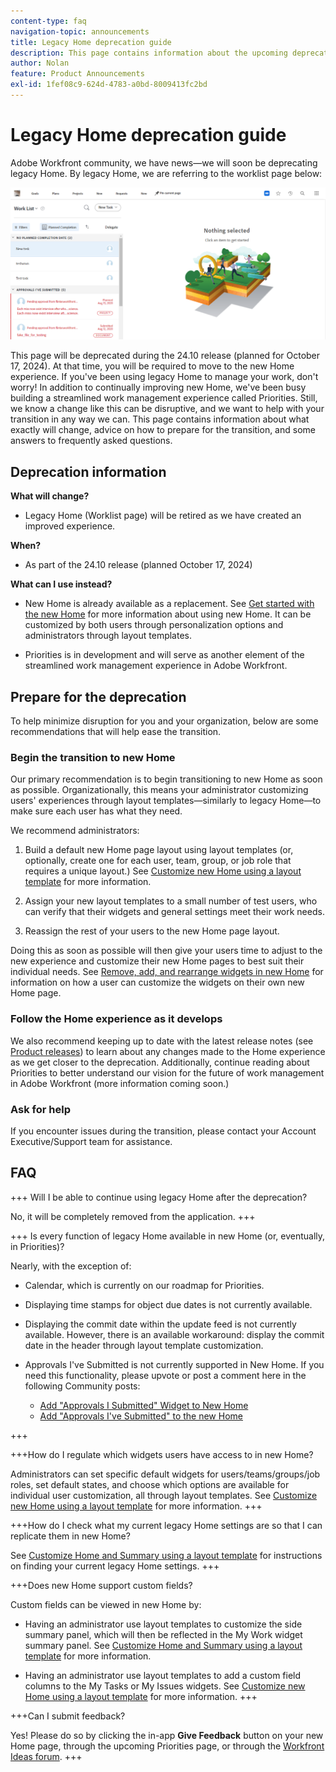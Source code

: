 ```yaml
---
content-type: faq
navigation-topic: announcements
title: Legacy Home deprecation guide
description: This page contains information about the upcoming deprecation of legacy Home.
author: Nolan
feature: Product Announcements
exl-id: 1fef08c9-624d-4783-a0bd-8009413fc2bd
---
```

# Legacy Home deprecation guide

Adobe Workfront community, we have news—we will soon be deprecating legacy Home. By legacy Home, we are referring to the worklist page below:

![](assets/legacy-home-worklist-view.png)
 
This page will be deprecated during the 24.10 release (planned for October 17, 2024). At that time, you will be required to move to the new Home experience. If you've been using legacy Home to manage your work, don't worry! In addition to continually improving new Home, we've been busy building a streamlined work management experience called Priorities. 
Still, we know a change like this can be disruptive, and we want to help with your transition in any way we can. This page contains information about what exactly will change, advice on how to prepare for the transition, and some answers to frequently asked questions.

## Deprecation information

**What will change?**

* Legacy Home (Worklist page) will be retired as we have created an improved experience.

**When?**

* As part of the 24.10 release (planned October 17, 2024)

**What can I use instead?**

* New Home is already available as a replacement. See [Get started with the new Home](/help/quicksilver/workfront-basics/using-home/new-home/get-started-with-new-home.md) for more information about using new Home. It can be customized by both users through personalization options and administrators through layout templates. 

* Priorities is in development and will serve as another element of the streamlined work management experience in Adobe Workfront.

## Prepare for the deprecation

To help minimize disruption for you and your organization, below are some recommendations that will help ease the transition.

### Begin the transition to new Home

Our primary recommendation is to begin transitioning to new Home as soon as possible. Organizationally, this means your administrator customizing users' experiences through layout templates—similarly to legacy Home—to make sure each user has what they need. 

We recommend administrators:

1. Build a default new Home page layout using layout templates (or, optionally, create one for each user, team, group, or job role that requires a unique layout.) See [Customize new Home using a layout template](/help/quicksilver/administration-and-setup/customize-workfront/use-layout-templates/customize-new-home-layout-template.md) for more information.

1. Assign your new layout templates to a small number of test users, who can verify that their widgets and general settings meet their work needs.

1. Reassign the rest of your users to the new Home page layout.

Doing this as soon as possible will then give your users time to adjust to the new experience and customize their new Home pages to best suit their individual needs. See [Remove, add, and rearrange widgets in new Home](/help/quicksilver/workfront-basics/using-home/new-home/add-edit-remove-widgets-in-new-home.md) for information on how a user can customize the widgets on their own new Home page.

### Follow the Home experience as it develops

We also recommend keeping up to date with the latest release notes (see [Product releases](/help/quicksilver/product-announcements/product-releases/product-releases.md)) to learn about any changes made to the Home experience as we get closer to the deprecation. Additionally, continue reading about Priorities to better understand our vision for the future of work management in Adobe Workfront (more information coming soon.)

### Ask for help

If you encounter issues during the transition, please contact your Account Executive/Support team for assistance.

## FAQ

+++ Will I be able to continue using legacy Home after the deprecation?

No, it will be completely removed from the application.
+++

+++ Is every function of legacy Home available in new Home (or, eventually, in Priorities)?

Nearly, with the exception of:

* Calendar, which is currently on our roadmap for Priorities.

* Displaying time stamps for object due dates is not currently available.

* Displaying the commit date within the update feed is not currently available. However, there is an available workaround: display the commit date in the header through layout template customization.
* Approvals I've Submitted is not currently supported in New Home. If you need this functionality, please upvote or post a comment here in the following Community posts:
    * [Add "Approvals I Submitted" Widget to New Home](https://experienceleaguecommunities.adobe.com/t5/workfront-ideas/add-quot-approvals-i-submitted-quot-widget-to-new-home/idc-p/704664#M25269)
    * [Add "Approvals I've Submitted" to the new Home](https://experienceleaguecommunities.adobe.com/t5/workfront-ideas/add-quot-approvals-i-submitted-quot-widget-to-new-home/idc-p/704664#M25269)

+++

+++How do I regulate which widgets users have access to in new Home?

Administrators can set specific default widgets for users/teams/groups/job roles, set default states, and choose which options are available for individual user customization, all through layout templates. See [Customize new Home using a layout template](/help/quicksilver/administration-and-setup/customize-workfront/use-layout-templates/customize-new-home-layout-template.md) for more information.
+++

+++How do I check what my current legacy Home settings are so that I can replicate them in new Home?

See [Customize Home and Summary using a layout template](/help/quicksilver/administration-and-setup/customize-workfront/use-layout-templates/customize-home-summary-layout-template.md) for instructions on finding your current legacy Home settings.
+++

+++Does new Home support custom fields?

Custom fields can be viewed in new Home by:

* Having an administrator use layout templates to customize the side summary panel, which will then be reflected in the My Work widget summary panel. See [Customize Home and Summary using a layout template](/help/quicksilver/administration-and-setup/customize-workfront/use-layout-templates/customize-home-summary-layout-template.md) for more information.

* Having an administrator use layout templates to add a custom field columns to the My Tasks or My Issues widgets. See [Customize new Home using a layout template](/help/quicksilver/administration-and-setup/customize-workfront/use-layout-templates/customize-new-home-layout-template.md) for more information.
+++

+++Can I submit feedback?

Yes! Please do so by clicking the in-app **Give Feedback** button on your new Home page, through the upcoming Priorities page, or through the [Workfront Ideas forum](https://experienceleaguecommunities.adobe.com/t5/workfront-ideas/idb-p/workfront-ideas).
+++
